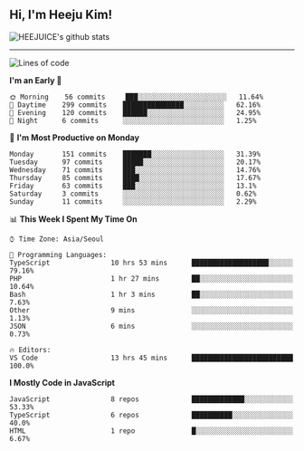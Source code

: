## Hi, I'm Heeju Kim!

![HEEJUICE's github stats](https://github-readme-stats.vercel.app/api?username=HEEJUICE&show_icons=true)

---
<!--START_SECTION:waka-->
![Lines of code](https://img.shields.io/badge/From%20Hello%20World%20I%27ve%20Written-18.0%20million%20lines%20of%20code-blue)

**I'm an Early 🐤** 

```text
🌞 Morning    56 commits     ███░░░░░░░░░░░░░░░░░░░░░░   11.64% 
🌆 Daytime    299 commits    ███████████████░░░░░░░░░░   62.16% 
🌃 Evening    120 commits    ██████░░░░░░░░░░░░░░░░░░░   24.95% 
🌙 Night      6 commits      ░░░░░░░░░░░░░░░░░░░░░░░░░   1.25%

```
📅 **I'm Most Productive on Monday** 

```text
Monday       151 commits    ███████░░░░░░░░░░░░░░░░░░   31.39% 
Tuesday      97 commits     █████░░░░░░░░░░░░░░░░░░░░   20.17% 
Wednesday    71 commits     ███░░░░░░░░░░░░░░░░░░░░░░   14.76% 
Thursday     85 commits     ████░░░░░░░░░░░░░░░░░░░░░   17.67% 
Friday       63 commits     ███░░░░░░░░░░░░░░░░░░░░░░   13.1% 
Saturday     3 commits      ░░░░░░░░░░░░░░░░░░░░░░░░░   0.62% 
Sunday       11 commits     ░░░░░░░░░░░░░░░░░░░░░░░░░   2.29%

```


📊 **This Week I Spent My Time On** 

```text
⌚︎ Time Zone: Asia/Seoul

💬 Programming Languages: 
TypeScript               10 hrs 53 mins      ███████████████████░░░░░░   79.16% 
PHP                      1 hr 27 mins        ██░░░░░░░░░░░░░░░░░░░░░░░   10.64% 
Bash                     1 hr 3 mins         ██░░░░░░░░░░░░░░░░░░░░░░░   7.63% 
Other                    9 mins              ░░░░░░░░░░░░░░░░░░░░░░░░░   1.13% 
JSON                     6 mins              ░░░░░░░░░░░░░░░░░░░░░░░░░   0.73%

🔥 Editors: 
VS Code                  13 hrs 45 mins      █████████████████████████   100.0%

```

**I Mostly Code in JavaScript** 

```text
JavaScript               8 repos             █████████████░░░░░░░░░░░░   53.33% 
TypeScript               6 repos             ██████████░░░░░░░░░░░░░░░   40.0% 
HTML                     1 repo              █░░░░░░░░░░░░░░░░░░░░░░░░   6.67%

```



<!--END_SECTION:waka-->
